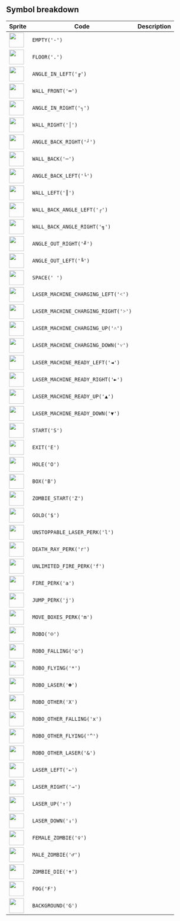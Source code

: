 <meta charset="UTF-8">

## Symbol breakdown
| Sprite | Code | Description |
| -------- | -------- | -------- |
|<img src="https://github.com/codenjoyme/codenjoy-icancode/raw/master/src/main/webapp/resources/icancode/sprite/empty.png" style="width:40px;" /> | `EMPTY('-')` |  | 
|<img src="https://github.com/codenjoyme/codenjoy-icancode/raw/master/src/main/webapp/resources/icancode/sprite/floor.png" style="width:40px;" /> | `FLOOR('.')` |  | 
|<img src="https://github.com/codenjoyme/codenjoy-icancode/raw/master/src/main/webapp/resources/icancode/sprite/angle_in_left.png" style="width:40px;" /> | `ANGLE_IN_LEFT('╔')` |  | 
|<img src="https://github.com/codenjoyme/codenjoy-icancode/raw/master/src/main/webapp/resources/icancode/sprite/wall_front.png" style="width:40px;" /> | `WALL_FRONT('═')` |  | 
|<img src="https://github.com/codenjoyme/codenjoy-icancode/raw/master/src/main/webapp/resources/icancode/sprite/angle_in_right.png" style="width:40px;" /> | `ANGLE_IN_RIGHT('┐')` |  | 
|<img src="https://github.com/codenjoyme/codenjoy-icancode/raw/master/src/main/webapp/resources/icancode/sprite/wall_right.png" style="width:40px;" /> | `WALL_RIGHT('│')` |  | 
|<img src="https://github.com/codenjoyme/codenjoy-icancode/raw/master/src/main/webapp/resources/icancode/sprite/angle_back_right.png" style="width:40px;" /> | `ANGLE_BACK_RIGHT('┘')` |  | 
|<img src="https://github.com/codenjoyme/codenjoy-icancode/raw/master/src/main/webapp/resources/icancode/sprite/wall_back.png" style="width:40px;" /> | `WALL_BACK('─')` |  | 
|<img src="https://github.com/codenjoyme/codenjoy-icancode/raw/master/src/main/webapp/resources/icancode/sprite/angle_back_left.png" style="width:40px;" /> | `ANGLE_BACK_LEFT('└')` |  | 
|<img src="https://github.com/codenjoyme/codenjoy-icancode/raw/master/src/main/webapp/resources/icancode/sprite/wall_left.png" style="width:40px;" /> | `WALL_LEFT('║')` |  | 
|<img src="https://github.com/codenjoyme/codenjoy-icancode/raw/master/src/main/webapp/resources/icancode/sprite/wall_back_angle_left.png" style="width:40px;" /> | `WALL_BACK_ANGLE_LEFT('┌')` |  | 
|<img src="https://github.com/codenjoyme/codenjoy-icancode/raw/master/src/main/webapp/resources/icancode/sprite/wall_back_angle_right.png" style="width:40px;" /> | `WALL_BACK_ANGLE_RIGHT('╗')` |  | 
|<img src="https://github.com/codenjoyme/codenjoy-icancode/raw/master/src/main/webapp/resources/icancode/sprite/angle_out_right.png" style="width:40px;" /> | `ANGLE_OUT_RIGHT('╝')` |  | 
|<img src="https://github.com/codenjoyme/codenjoy-icancode/raw/master/src/main/webapp/resources/icancode/sprite/angle_out_left.png" style="width:40px;" /> | `ANGLE_OUT_LEFT('╚')` |  | 
|<img src="https://github.com/codenjoyme/codenjoy-icancode/raw/master/src/main/webapp/resources/icancode/sprite/space.png" style="width:40px;" /> | `SPACE(' ')` |  | 
|<img src="https://github.com/codenjoyme/codenjoy-icancode/raw/master/src/main/webapp/resources/icancode/sprite/laser_machine_charging_left.png" style="width:40px;" /> | `LASER_MACHINE_CHARGING_LEFT('˂')` |  | 
|<img src="https://github.com/codenjoyme/codenjoy-icancode/raw/master/src/main/webapp/resources/icancode/sprite/laser_machine_charging_right.png" style="width:40px;" /> | `LASER_MACHINE_CHARGING_RIGHT('˃')` |  | 
|<img src="https://github.com/codenjoyme/codenjoy-icancode/raw/master/src/main/webapp/resources/icancode/sprite/laser_machine_charging_up.png" style="width:40px;" /> | `LASER_MACHINE_CHARGING_UP('˄')` |  | 
|<img src="https://github.com/codenjoyme/codenjoy-icancode/raw/master/src/main/webapp/resources/icancode/sprite/laser_machine_charging_down.png" style="width:40px;" /> | `LASER_MACHINE_CHARGING_DOWN('˅')` |  | 
|<img src="https://github.com/codenjoyme/codenjoy-icancode/raw/master/src/main/webapp/resources/icancode/sprite/laser_machine_ready_left.png" style="width:40px;" /> | `LASER_MACHINE_READY_LEFT('◄')` |  | 
|<img src="https://github.com/codenjoyme/codenjoy-icancode/raw/master/src/main/webapp/resources/icancode/sprite/laser_machine_ready_right.png" style="width:40px;" /> | `LASER_MACHINE_READY_RIGHT('►')` |  | 
|<img src="https://github.com/codenjoyme/codenjoy-icancode/raw/master/src/main/webapp/resources/icancode/sprite/laser_machine_ready_up.png" style="width:40px;" /> | `LASER_MACHINE_READY_UP('▲')` |  | 
|<img src="https://github.com/codenjoyme/codenjoy-icancode/raw/master/src/main/webapp/resources/icancode/sprite/laser_machine_ready_down.png" style="width:40px;" /> | `LASER_MACHINE_READY_DOWN('▼')` |  | 
|<img src="https://github.com/codenjoyme/codenjoy-icancode/raw/master/src/main/webapp/resources/icancode/sprite/start.png" style="width:40px;" /> | `START('S')` |  | 
|<img src="https://github.com/codenjoyme/codenjoy-icancode/raw/master/src/main/webapp/resources/icancode/sprite/exit.png" style="width:40px;" /> | `EXIT('E')` |  | 
|<img src="https://github.com/codenjoyme/codenjoy-icancode/raw/master/src/main/webapp/resources/icancode/sprite/hole.png" style="width:40px;" /> | `HOLE('O')` |  | 
|<img src="https://github.com/codenjoyme/codenjoy-icancode/raw/master/src/main/webapp/resources/icancode/sprite/box.png" style="width:40px;" /> | `BOX('B')` |  | 
|<img src="https://github.com/codenjoyme/codenjoy-icancode/raw/master/src/main/webapp/resources/icancode/sprite/zombie_start.png" style="width:40px;" /> | `ZOMBIE_START('Z')` |  | 
|<img src="https://github.com/codenjoyme/codenjoy-icancode/raw/master/src/main/webapp/resources/icancode/sprite/gold.png" style="width:40px;" /> | `GOLD('$')` |  | 
|<img src="https://github.com/codenjoyme/codenjoy-icancode/raw/master/src/main/webapp/resources/icancode/sprite/unstoppable_laser_perk.png" style="width:40px;" /> | `UNSTOPPABLE_LASER_PERK('l')` |  | 
|<img src="https://github.com/codenjoyme/codenjoy-icancode/raw/master/src/main/webapp/resources/icancode/sprite/death_ray_perk.png" style="width:40px;" /> | `DEATH_RAY_PERK('r')` |  | 
|<img src="https://github.com/codenjoyme/codenjoy-icancode/raw/master/src/main/webapp/resources/icancode/sprite/unlimited_fire_perk.png" style="width:40px;" /> | `UNLIMITED_FIRE_PERK('f')` |  | 
|<img src="https://github.com/codenjoyme/codenjoy-icancode/raw/master/src/main/webapp/resources/icancode/sprite/fire_perk.png" style="width:40px;" /> | `FIRE_PERK('a')` |  | 
|<img src="https://github.com/codenjoyme/codenjoy-icancode/raw/master/src/main/webapp/resources/icancode/sprite/jump_perk.png" style="width:40px;" /> | `JUMP_PERK('j')` |  | 
|<img src="https://github.com/codenjoyme/codenjoy-icancode/raw/master/src/main/webapp/resources/icancode/sprite/move_boxes_perk.png" style="width:40px;" /> | `MOVE_BOXES_PERK('m')` |  | 
|<img src="https://github.com/codenjoyme/codenjoy-icancode/raw/master/src/main/webapp/resources/icancode/sprite/robo.png" style="width:40px;" /> | `ROBO('☺')` |  | 
|<img src="https://github.com/codenjoyme/codenjoy-icancode/raw/master/src/main/webapp/resources/icancode/sprite/robo_falling.png" style="width:40px;" /> | `ROBO_FALLING('o')` |  | 
|<img src="https://github.com/codenjoyme/codenjoy-icancode/raw/master/src/main/webapp/resources/icancode/sprite/robo_flying.png" style="width:40px;" /> | `ROBO_FLYING('*')` |  | 
|<img src="https://github.com/codenjoyme/codenjoy-icancode/raw/master/src/main/webapp/resources/icancode/sprite/robo_laser.png" style="width:40px;" /> | `ROBO_LASER('☻')` |  | 
|<img src="https://github.com/codenjoyme/codenjoy-icancode/raw/master/src/main/webapp/resources/icancode/sprite/robo_other.png" style="width:40px;" /> | `ROBO_OTHER('X')` |  | 
|<img src="https://github.com/codenjoyme/codenjoy-icancode/raw/master/src/main/webapp/resources/icancode/sprite/robo_other_falling.png" style="width:40px;" /> | `ROBO_OTHER_FALLING('x')` |  | 
|<img src="https://github.com/codenjoyme/codenjoy-icancode/raw/master/src/main/webapp/resources/icancode/sprite/robo_other_flying.png" style="width:40px;" /> | `ROBO_OTHER_FLYING('^')` |  | 
|<img src="https://github.com/codenjoyme/codenjoy-icancode/raw/master/src/main/webapp/resources/icancode/sprite/robo_other_laser.png" style="width:40px;" /> | `ROBO_OTHER_LASER('&')` |  | 
|<img src="https://github.com/codenjoyme/codenjoy-icancode/raw/master/src/main/webapp/resources/icancode/sprite/laser_left.png" style="width:40px;" /> | `LASER_LEFT('←')` |  | 
|<img src="https://github.com/codenjoyme/codenjoy-icancode/raw/master/src/main/webapp/resources/icancode/sprite/laser_right.png" style="width:40px;" /> | `LASER_RIGHT('→')` |  | 
|<img src="https://github.com/codenjoyme/codenjoy-icancode/raw/master/src/main/webapp/resources/icancode/sprite/laser_up.png" style="width:40px;" /> | `LASER_UP('↑')` |  | 
|<img src="https://github.com/codenjoyme/codenjoy-icancode/raw/master/src/main/webapp/resources/icancode/sprite/laser_down.png" style="width:40px;" /> | `LASER_DOWN('↓')` |  | 
|<img src="https://github.com/codenjoyme/codenjoy-icancode/raw/master/src/main/webapp/resources/icancode/sprite/female_zombie.png" style="width:40px;" /> | `FEMALE_ZOMBIE('♀')` |  | 
|<img src="https://github.com/codenjoyme/codenjoy-icancode/raw/master/src/main/webapp/resources/icancode/sprite/male_zombie.png" style="width:40px;" /> | `MALE_ZOMBIE('♂')` |  | 
|<img src="https://github.com/codenjoyme/codenjoy-icancode/raw/master/src/main/webapp/resources/icancode/sprite/zombie_die.png" style="width:40px;" /> | `ZOMBIE_DIE('✝')` |  | 
|<img src="https://github.com/codenjoyme/codenjoy-icancode/raw/master/src/main/webapp/resources/icancode/sprite/fog.png" style="width:40px;" /> | `FOG('F')` |  | 
|<img src="https://github.com/codenjoyme/codenjoy-icancode/raw/master/src/main/webapp/resources/icancode/sprite/background.png" style="width:40px;" /> | `BACKGROUND('G')` |  | 
